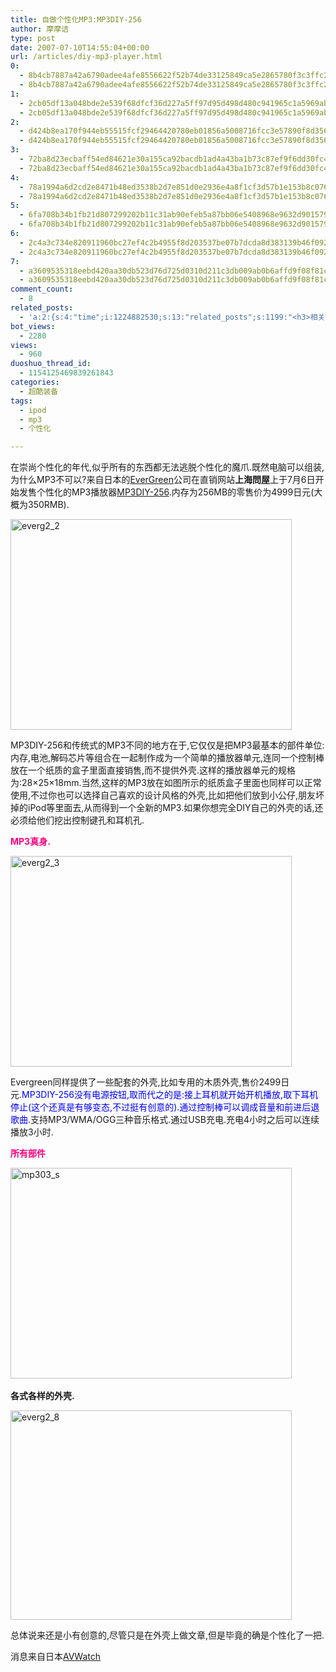 ```yaml
---
title: 自做个性化MP3:MP3DIY-256
author: 摩摩诘
type: post
date: 2007-07-10T14:55:04+00:00
url: /articles/diy-mp3-player.html
0:
  - 8b4cb7887a42a6790adee4afe8556622f52b74de33125849ca5e2865780f3c3ffc2717c056db80f84a2db4bc26b7050b
  - 8b4cb7887a42a6790adee4afe8556622f52b74de33125849ca5e2865780f3c3ffc2717c056db80f84a2db4bc26b7050b
1:
  - 2cb05df13a048bde2e539f68dfcf36d227a5ff97d95d498d480c941965c1a5969ab62ed99856c7526491af30da54f86a
  - 2cb05df13a048bde2e539f68dfcf36d227a5ff97d95d498d480c941965c1a5969ab62ed99856c7526491af30da54f86a
2:
  - d424b8ea170f944eb55515fcf29464420780eb01856a5008716fcc3e57890f8d3563ddb6e4b4a3d2fd6c1a3c2b5ad2a0
  - d424b8ea170f944eb55515fcf29464420780eb01856a5008716fcc3e57890f8d3563ddb6e4b4a3d2fd6c1a3c2b5ad2a0
3:
  - 72ba8d23ecbaff54ed84621e30a155ca92bacdb1ad4a43ba1b73c87ef9f6dd30fc40caccbb49520fda50aac8f35816ae
  - 72ba8d23ecbaff54ed84621e30a155ca92bacdb1ad4a43ba1b73c87ef9f6dd30fc40caccbb49520fda50aac8f35816ae
4:
  - 78a1994a6d2cd2e8471b48ed3538b2d7e851d0e2936e4a8f1cf3d57b1e153b8c076501fc2a9f0ba57c3ce59499529e09
  - 78a1994a6d2cd2e8471b48ed3538b2d7e851d0e2936e4a8f1cf3d57b1e153b8c076501fc2a9f0ba57c3ce59499529e09
5:
  - 6fa708b34b1fb21d807299202b11c31ab90efeb5a87bb06e5408968e9632d901579d3a6728ca714ef913f416a388d52c
  - 6fa708b34b1fb21d807299202b11c31ab90efeb5a87bb06e5408968e9632d901579d3a6728ca714ef913f416a388d52c
6:
  - 2c4a3c734e820911960bc27ef4c2b4955f8d203537be07b7dcda8d383139b46f092efa83f68da1f02eff01ff60e3272d
  - 2c4a3c734e820911960bc27ef4c2b4955f8d203537be07b7dcda8d383139b46f092efa83f68da1f02eff01ff60e3272d
7:
  - a3609535318eebd420aa30db523d76d725d0310d211c3db009ab0b6affd9f08f81c31db63142088405f9aa0d683e5eb6
  - a3609535318eebd420aa30db523d76d725d0310d211c3db009ab0b6affd9f08f81c31db63142088405f9aa0d683e5eb6
comment_count:
  - 8
related_posts:
  - 'a:2:{s:4:"time";i:1224882530;s:13:"related_posts";s:1199:"<h3>相关日志</h3><ul class="related_post"><li><a href="http://www.digglife.cn/articles/first-look-ipod-nano.html" title="iPod Nano初体验">iPod Nano初体验</a></li><li><a href="http://www.digglife.cn/articles/cartoon-character-generator.html" title="12个网站帮你制作个性化的卡通形象">12个网站帮你制作个性化的卡通形象</a></li><li><a href="http://www.digglife.cn/articles/google-reader-top-recommendations.html" title="Google Reader首页新增个性化订阅推荐">Google Reader首页新增个性化订阅推荐</a></li><li><a href="http://www.digglife.cn/articles/itop.html" title="iPod笔记本发布&#8211;iTop">iPod笔记本发布&#8211;iTop</a></li><li><a href="http://www.digglife.cn/articles/link-scrollover.html" title="技巧:给链接文字添加滚动变化效果">技巧:给链接文字添加滚动变化效果</a></li><li><a href="http://www.digglife.cn/articles/8-concept-design-of-iphone.html" title="8款超酷的iPhone概念设计">8款超酷的iPhone概念设计</a></li><li><a href="http://www.digglife.cn/articles/customize-gmail-signature.html" title="Gmail技巧:让你的签名绚起来">Gmail技巧:让你的签名绚起来</a></li></ul>";}'
bot_views:
  - 2280
views:
  - 960
duoshuo_thread_id:
  - 1154125469839261843
categories:
  - 超酷装备
tags:
  - ipod
  - mp3
  - 个性化

---
```

在崇尚个性化的年代,似乎所有的东西都无法逃脱个性化的魔爪.既然电脑可以组装,为什么MP3不可以?来自日本的<a target="_blank" href="http://www.everg.co.jp/">EverGreen</a>公司在直销网站**上海問屋**上于7月6日开始发售个性化的MP3播放器<a target="_blank" href="http://donya.jp/everg/7.1/4547479558800/">MP3DIY-256</a>.内存为256MB的零售价为4999日元(大概为350RMB).

<a atomicselection="true" href="https://www.digglife.net/wp-content/uploads/3/379/2007/07/everg2-2.jpg"><img width="450" src="http://digglife.qiniudn.com/wp-content/uploads/3/379/2007/07/everg2-2-thumb.jpg" alt="everg2_2" height="337" /></a>

MP3DIY-256和传统式的MP3不同的地方在于,它仅仅是把MP3最基本的部件单位:内存,电池,解码芯片等组合在一起制作成为一个简单的播放器单元,连同一个控制棒放在一个纸质的盒子里面直接销售,而不提供外壳.这样的播放器单元的规格为:28×25×18mm.当然,这样的MP3放在如图所示的纸质盒子里面也同样可以正常使用,不过你也可以选择自己喜欢的设计风格的外壳,比如把他们放到小公仔,朋友坏掉的iPod等里面去,从而得到一个全新的MP3.如果你想完全DIY自己的外壳的话,还必须给他们挖出控制键孔和耳机孔.

<!--more-->

**<font color="#ff0080">MP3真身.</font>**

<a atomicselection="true" href="https://www.digglife.net/wp-content/uploads/3/379/2007/07/everg2-3.jpg"><img width="450" src="http://digglife.qiniudn.com/wp-content/uploads/3/379/2007/07/everg2-3-thumb.jpg" alt="everg2_3" height="337" /></a>

Evergreen同样提供了一些配套的外壳,比如专用的木质外壳,售价2499日元.<font color="#0000ff">MP3DIY-256没有电源按钮,取而代之的是:接上耳机就开始开机播放,取下耳机停止(这个还真是有够变态,不过挺有创意的).通过控制棒可以调成音量和前进后退歌曲.</font>支持MP3/WMA/OGG三种音乐格式.通过USB充电.充电4小时之后可以连续播放3小时.

**<font color="#ff0080">所有部件</font>**

<a atomicselection="true" href="https://www.digglife.net/wp-content/uploads/3/379/2007/07/mp303-s.jpg"><img width="450" src="http://digglife.qiniudn.com/wp-content/uploads/3/379/2007/07/mp303-s-thumb.jpg" alt="mp303_s" height="337" /></a> 

**各式各样的外壳.**

<a atomicselection="true" href="https://www.digglife.net/wp-content/uploads/3/379/2007/07/everg2-8.jpg"><img width="450" src="http://digglife.qiniudn.com/wp-content/uploads/3/379/2007/07/everg2-8-thumb.jpg" alt="everg2_8" height="335" /></a>

总体说来还是小有创意的,尽管只是在外壳上做文章,但是毕竟的确是个性化了一把.

消息来自日本[AVWatch][1]

 [1]: http://www.watch.impress.co.jp/av/docs/20070706/everg2.htm